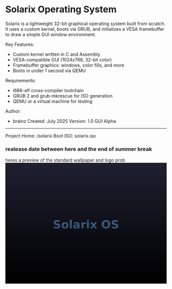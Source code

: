
Solarix Operating System
=========================

Solarix is a lightweight 32-bit graphical operating system built from scratch.
It uses a custom kernel, boots via GRUB, and initializes a VESA framebuffer
to draw a simple GUI window environment.

Key Features:
- Custom kernel written in C and Assembly
- VESA-compatible GUI (1024x768, 32-bit color)
- Framebuffer graphics: windows, color fills, and more
- Boots in under 1 second via QEMU

Requirements:
- i686-elf cross-compiler toolchain
- GRUB 2 and grub-mkrescue for ISO generation
- QEMU or a virtual machine for testing

Author:
- brainz
Created: July 2025
Version: 1.0 GUI Alpha

-------------------------
Project Home: /solarix
Boot ISO:     solarix.iso



### realease date between here and the end of summer break 

 heres a preview of the standard wallpaper and logo prob
 ![img](solarix_wallpaper.png)
